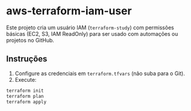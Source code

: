 # aws-terraform-iam-user


Este projeto cria um usuário IAM (`terraform-study`) com permissões básicas (EC2, S3, IAM ReadOnly) para ser usado com automações ou projetos no GitHub.

## Instruções

1. Configure as credenciais em `terraform.tfvars` (não suba para o Git).
2. Execute:

```bash
terraform init
terraform plan
terraform apply
